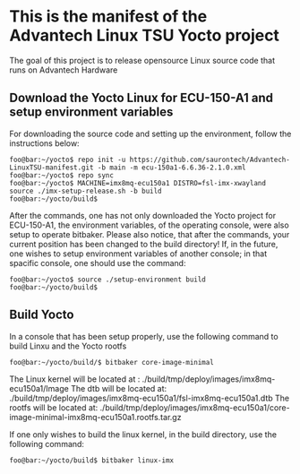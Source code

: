 # This is the manifest of the Advantech Linux TSU Yocto project
The goal of this project is to release opensource Linux source code that runs on Advantech Hardware

## Download the Yocto Linux for ECU-150-A1 and setup environment variables
For downloading the source code and setting up the environment, follow the instructions below:
```console
foo@bar:~/yocto$ repo init -u https://github.com/saurontech/Advantech-LinuxTSU-manifest.git -b main -m ecu-150a1-6.6.36-2.1.0.xml
foo@bar:~/yocto$ repo sync
foo@bar:~/yocto$ MACHINE=imx8mq-ecu150a1 DISTRO=fsl-imx-xwayland source ./imx-setup-release.sh -b build
foo@bar:~/yocto/build$
```
After the commands, one has not only downloaded the Yocto project for ECU-150-A1, the environment variables, of the operating console, were also setup to operate bitbaker.
Please also notice, that after the commands, your current position has been changed to the build directory!
If, in the future, one wishes to setup environment variables of another console; in that spacific console, one should use the command:
```console
foo@bar:~/yocto$ source ./setup-environment build
foo@bar:~/yocto/build$
```
## Build Yocto
In a console that has been setup properly, use the following command to build Linxu and the Yocto rootfs
```console
foo@bar:~/yocto/build/$ bitbaker core-image-minimal

```
The Linux kernel will be located at : ./build/tmp/deploy/images/imx8mq-ecu150a1/Image
The dtb will be located at: ./build/tmp/deploy/images/imx8mq-ecu150a1/fsl-imx8mq-ecu150a1.dtb
The rootfs will be located at: ./build/tmp/deploy/images/imx8mq-ecu150a1/core-image-minimal-imx8mq-ecu150a1.rootfs.tar.gz

If one only wishes to build the linux kernel, in the build directory, use the following command:
```console
foo@bar:~/yocto/build$ bitbaker linux-imx
```

